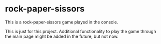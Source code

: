 # rock-paper-sissors

This is a rock-paper-sissors game played in the console.

This is just for this project. Additional functionality to play the game through the main page might be added in the future, but not now. 